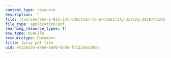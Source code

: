 ```yaml
---
content_type: resource
description: ''
file: /courses/res-6-012-introduction-to-probability-spring-2018/4c159155e46460d0bd56f71225e52980_pA83XtLeVig.pdf
file_type: application/pdf
learning_resource_types: []
ocw_type: OCWFile
resourcetype: Document
title: 3play pdf file
uid: 4c159155-e464-60d0-bd56-f71225e52980
---
```

